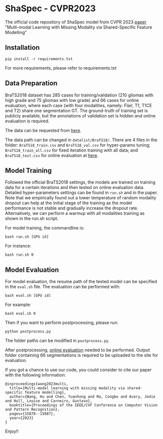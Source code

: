 # ShaSpec - CVPR2023

The official code repository of ShaSpec model from CVPR 2023 [paper](https://arxiv.org/pdf/2307.14126) "Multi-modal Learning with Missing Modality via Shared-Specific Feature Modelling"

## Installation

```commandline
pip install -r requirements.txt
```

For more requirements, please refer to requirements.txt

## Data Preparation

BraTS2018 dataset has 285 cases for training/validation (210 gliomas with high grade and 75 gliomas with low grade) and 66 cases for online evaluation, where each case (with four modalities, namely: Flair, T1, T1CE and T2) share one segmentation GT. The ground-truth of training set is publicly available, but the annotations of validation set is hidden and online evaluation is required.

The data can be requested from [here](https://www.kaggle.com/datasets/sanglequang/brats2018).

The data path can be changed in `datalist/BraTS18/`. There are 4 files in the folder: `BraTS18_train.csv` and `BraTS18_val.csv` for hyper-params tuning; `BraTS18_train_all.csv` for fixed iteration training with all data; and `BraTS18_test.csv` for online evaluation at [here](https://ipp.cbica.upenn.edu/).

## Model Training

Followed the official BraTS2018 settings, the models are trained on training data for a certain iterations and then tested on online evaluation data. Detailed hyper-parameters settings can be found in `run.sh` and in the paper. Note that we empirically found out a lower temperature of random modality dropout can help at the initial stage of the training as the model performance is not stable and gradually increase the dropout rate. Alternatively, we can perform a warmup with all modalities training as shown in the run.sh script.

For model training, the commandline is:

```commandline
bash run.sh [GPU id]
```

For instance:

```commandline
bash run.sh 0
```

## Model Evaluation

For model evaluation, the resume path of the tested model can be specified in the `eval.sh` file. The evaluation can be performed with:

```commandline
bash eval.sh [GPU id]
```

For example:

```commandline
bash eval.sh 0
```

Then if you want to perform postprocessing, please run:

```commandline
python postprocess.py
```

The folder paths can be modified in `postprocess.py`.

After postprocessing, [online evaluation](https://ipp.cbica.upenn.edu/) needed to be performed. Output folder containing 66 segmentations is required to be uploaded to the site for evaluation.

If you got a chance to use our code, you could consider to cite our paper with the following information:

```
@inproceedings{wang2023multi,
  title={Multi-modal learning with missing modality via shared-specific feature modelling},
  author={Wang, Hu and Chen, Yuanhong and Ma, Congbo and Avery, Jodie and Hull, Louise and Carneiro, Gustavo},
  booktitle={Proceedings of the IEEE/CVF Conference on Computer Vision and Pattern Recognition},
  pages={15878--15887},
  year={2023}
}
```

Enjoy!!
